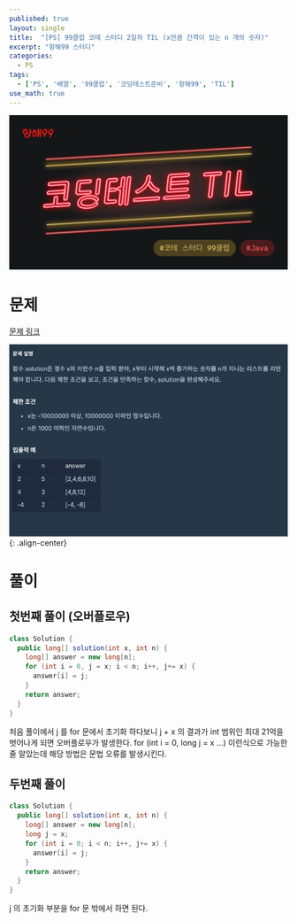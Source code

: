 ```yaml
---
published: true
layout: single
title:  "[PS] 99클럽 코테 스터디 2일차 TIL (x만큼 간격이 있는 n 개의 숫자)"
excerpt: "항해99 스터디"
categories:
  - PS
tags:
  - ['PS', '배열', '99클럽', '코딩테스트준비', '항해99', 'TIL']
use_math: true
---
```


![img_3.png](https://github.com/zhtmr/static-files-for-posting/blob/main/static-files-for-posting/20240722/99club_TIL_thumbnail/%EA%B8%B0%EB%B3%B8%ED%98%951_java.png?raw=true)

# 문제

[문제 링크](https://school.programmers.co.kr/learn/courses/30/lessons/12954)

![img_3.png](https://github.com/zhtmr/static-files-for-posting/blob/main/static-files-for-posting/20240723/ex.png?raw=true){: .align-center}

# 풀이

## 첫번째 풀이 (오버플로우)

```java
class Solution {
  public long[] solution(int x, int n) {
    long[] answer = new long[n];
    for (int i = 0, j = x; i < n; i++, j+= x) {
      answer[i] = j;
    }
    return answer;
  }
}
```
처음 풀이에서 j 를 for 문에서 초기화 하다보니 j + x 의 결과가 int 범위인 최대 21억을 벗어나게 되면 오버플로우가 발생한다. 
for (int i = 0, long j = x ...) 이런식으로 가능한 줄 알았는데 해당 방법은 문법 오류를 발생시킨다.


## 두번째 풀이
```java
class Solution {
  public long[] solution(int x, int n) {
    long[] answer = new long[n];
    long j = x;
    for (int i = 0; i < n; i++, j+= x) {
      answer[i] = j;
    }
    return answer;
  }
}
```
j 의 초기화 부분을 for 문 밖에서 하면 된다.

